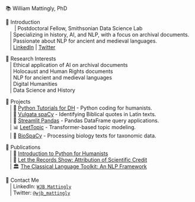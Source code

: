 📚 William Mattingly, PhD

📕 Introduction  
&nbsp;&nbsp;&nbsp;&nbsp;&nbsp;&nbsp;| Postdoctoral Fellow, Smithsonian Data Science Lab  
&nbsp;&nbsp;&nbsp;| Specializing in history, AI, and NLP, with a focus on archival documents.  
&nbsp;&nbsp;&nbsp;| Passionate about NLP for ancient and medieval languages.  
&nbsp;&nbsp;&nbsp;| [LinkedIn](https://www.linkedin.com/in/wjbmattingly/) | [Twitter](https://twitter.com/wjb_mattingly)  

📘 Research Interests  
&nbsp;&nbsp;&nbsp;| Ethical application of AI on archival documents  
&nbsp;&nbsp;&nbsp;| Holocaust and Human Rights documents  
&nbsp;&nbsp;&nbsp;| NLP for ancient and medieval languages  
&nbsp;&nbsp;&nbsp;| Digital Humanities  
&nbsp;&nbsp;&nbsp;| Data Science and History  


📙 Projects  
&nbsp;&nbsp;&nbsp;| 🐍 [Python Tutorials for DH](https://www.youtube.com/pythontutorialsfordigitalhumanities) - Python coding for humanists.  
&nbsp;&nbsp;&nbsp;| 📖 [Vulgata spaCy](https://github.com/wjbmattingly/vulgata-spacy) - Identifying Biblical quotes in Latin texts.  
&nbsp;&nbsp;&nbsp;| 🐼 [Streamlit Pandas](https://github.com/wjbmattingly/streamlit-pandas) - Pandas DataFrame query applications.  
&nbsp;&nbsp;&nbsp;| 📊 [LeetTopic](https://github.com/wjbmattingly/leet-topic) - Transformer-based topic modeling.  
&nbsp;&nbsp;&nbsp;| 🧬 [BioSpaCy](https://github.com/wjbmattingly/biospacy) - Processing biology texts for taxonomic data.  

📗 Publications  
&nbsp;&nbsp;&nbsp;| 📖 [Introduction to Python for Humanists](https://www.routledge.com/Introduction-to-Python-for-Humanists/Mattingly/p/book/9781032378374)  
&nbsp;&nbsp;&nbsp;| 🧪 [Let the Records Show: Attribution of Scientific Credit](https://www.journals.uchicago.edu/doi/10.1086/724949)  
&nbsp;&nbsp;&nbsp;| 🏛️ [The Classical Language Toolkit: An NLP Framework](https://aclanthology.org/2021.acl-demo.3.pdf)  

📒 Contact Me  
&nbsp;&nbsp;&nbsp;| LinkedIn: [`WJB Mattingly`](https://www.linkedin.com/in/wjbmattingly/)  
&nbsp;&nbsp;&nbsp;| Twitter: [`@wjb_mattingly`](https://twitter.com/wjb_mattingly)  

